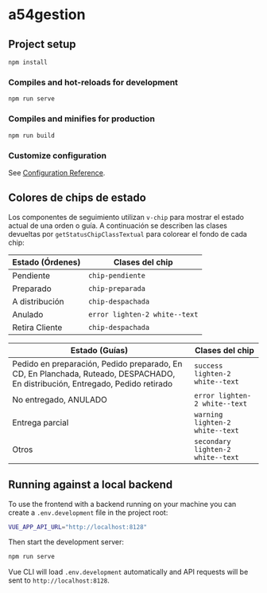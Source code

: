 # a54gestion

## Project setup
```
npm install
```

### Compiles and hot-reloads for development
```
npm run serve
```

### Compiles and minifies for production
```
npm run build
```

### Customize configuration
See [Configuration Reference](https://cli.vuejs.org/config/).

## Colores de chips de estado

Los componentes de seguimiento utilizan `v-chip` para mostrar el estado
actual de una orden o guía. A continuación se describen las clases
devueltas por `getStatusChipClassTextual` para colorear el fondo de cada
chip:

| Estado (Órdenes)      | Clases del chip |
|-----------------------|-----------------|
| Pendiente             | `chip-pendiente` |
| Preparado             | `chip-preparada` |
| A distribución        | `chip-despachada` |
| Anulado               | `error lighten-2 white--text` |
| Retira Cliente        | `chip-despachada` |

| Estado (Guías)        | Clases del chip |
|-----------------------|-----------------|
| Pedido en preparación, Pedido preparado, En CD, En Planchada, Ruteado, DESPACHADO, En distribución, Entregado, Pedido retirado | `success lighten-2 white--text` |
| No entregado, ANULADO | `error lighten-2 white--text` |
| Entrega parcial       | `warning lighten-2 white--text` |
| Otros                 | `secondary lighten-2 white--text` |

## Running against a local backend

To use the frontend with a backend running on your machine you can create
a `.env.development` file in the project root:

```bash
VUE_APP_API_URL="http://localhost:8128"
```

Then start the development server:

```bash
npm run serve
```

Vue CLI will load `.env.development` automatically and API requests will be
sent to `http://localhost:8128`.

